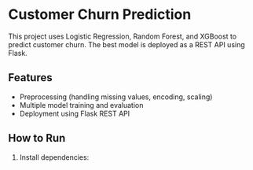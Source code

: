 # Customer Churn Prediction

This project uses Logistic Regression, Random Forest, and XGBoost to predict customer churn. The best model is deployed as a REST API using Flask.

## Features
- Preprocessing (handling missing values, encoding, scaling)
- Multiple model training and evaluation
- Deployment using Flask REST API

## How to Run

1. Install dependencies:
